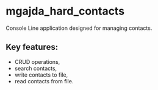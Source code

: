 # mgajda_hard_contacts

Console Line application designed for managing contacts. 

## Key features:

- CRUD operations,
- search contacts,
- write contacts to file,
- read contacts from file.

